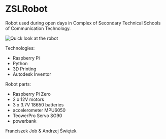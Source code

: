 # ZSLRobot
Robot used during open days in Complex of Secondary Technical Schools of Communication Technology.

![Quick look at the robot](https://photos.app.goo.gl/X42uXC3mSxWeiaW19)

Technologies:
- Raspberry Pi
- Python
- 3D Printing
- Autodesk Inventor

Robot parts:
- Raspberry Pi Zero
- 2 x 12V motors
- 3 x 3.7V 18650 batteries
- accelerometer MPU6050
- TeowerPro Servo SG90
- powerbank

Franciszek Job & Andrzej Świętek

